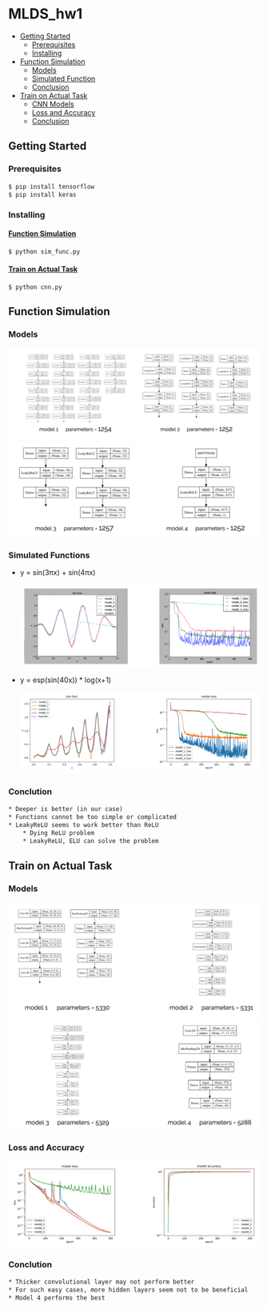 # MLDS_hw1
* [Getting Started](#getting-started)
    * [Prerequisites](#prerequisites)
    * [Installing](#installing)
* [Function Simulation](#function-simulation)
    * [Models](#dnn-models)
    * [Simulated Function](#simulated-functions)
    * [Conclusion](#dnn-conclution)
* [Train on Actual Task](#train-on-actual-task)
    * [CNN Models](#cnn-models)
    * [Loss and Accuracy](#loss-and-accuracy)
    * [Conclusion](#cnn-conclution)
## Getting Started
### Prerequisites
    $ pip install tensorflow
    $ pip install keras
### Installing
#### [Function Simulation](##function-simulation)
    $ python sim_func.py
#### [Train on Actual Task](##train-on-actual-task)
    $ python cnn.py
## Function Simulation
<a id="dnn-models"></a>

### Models
![](readme_src/sim_model1,2.png)
![](readme_src/sim_model3,4.png)

### Simulated Functions
- y = sin(3πx) + sin(4πx)

    ![](readme_src/sim_function1.png)
- y = esp(sin(40x)) * log(x+1)

    ![](readme_src/sim_function2.png)
<a id="dnn-conclution"></a>

### Conclution 
    * Deeper is better (in our case)
    * Functions cannot be too simple or complicated
    * LeakyReLU seems to work better than ReLU
        * Dying ReLU problem
        * LeakyReLU, ELU can solve the problem

## Train on Actual Task
<a id="cnn-models"></a>

### Models
![](readme_src/cnn_model1,2.png)
![](readme_src/cnn_model3,4.png)
### Loss and Accuracy
![](readme_src/cnn_loss&accuracy.png)
<a id="cnn-conclution"></a>

### Conclution 
    * Thicker convolutional layer may not perform better
    * For such easy cases, more hidden layers seem not to be beneficial
    * Model 4 performs the best

